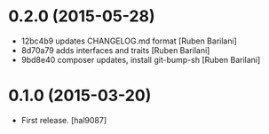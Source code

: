 # 0.2.0 (2015-05-28)

- 12bc4b9 updates CHANGELOG.md format [Ruben Barilani]
- 8d70a79 adds interfaces and traits [Ruben Barilani]
- 9bd8e40 composer updates, install git-bump-sh [Ruben Barilani]


# 0.1.0 (2015-03-20)

- First release. [hal9087]
